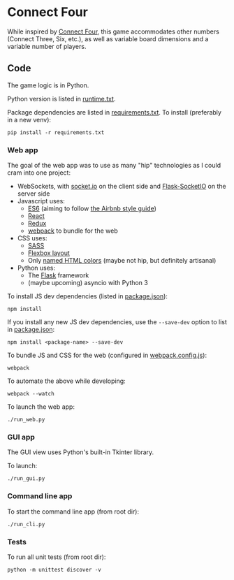 # Connect Four

While inspired by
[Connect Four](https://en.wikipedia.org/wiki/Connect_Four),
this game accommodates other numbers (Connect Three, Six, etc.),
as well as variable board dimensions and a variable number of players.


## Code

The game logic is in Python.

Python version is listed in [runtime.txt](runtime.txt).

Package dependencies are listed in [requirements.txt](requirements.txt).
To install (preferably in a new venv):
```
pip install -r requirements.txt
```


### Web app

The goal of the web app was to use as many "hip" technologies as I could cram
into one project:

- WebSockets, with
    [socket.io](http://socket.io/) on the client side and
    [Flask-SocketIO](https://flask-socketio.readthedocs.io/) on the server side
- Javascript uses:
  - [ES6](http://es6-features.org/#Constants) (aiming to follow
    [the Airbnb style guide](https://github.com/airbnb/javascript))
  - [React](https://facebook.github.io/react/)
  - [Redux](http://redux.js.org/)
  - [webpack](http://webpack.github.io/) to bundle for the web
- CSS uses:
  - [SASS](http://sass-lang.com/)
  - [Flexbox layout](https://css-tricks.com/snippets/css/a-guide-to-flexbox/)
  - Only [named HTML colors](http://www.crockford.com/wrrrld/color.html)
      (maybe not hip, but definitely artisanal)
- Python uses:
  - The [Flask](http://flask.pocoo.org/) framework
  - (maybe upcoming) asyncio with Python 3


To install JS dev dependencies (listed in [package.json](package.json)):
```
npm install
```

If you install any new JS dev dependencies, use the `--save-dev` option to list
in [package.json](package.json):
```
npm install <package-name> --save-dev
```

To bundle JS and CSS for the web (configured in
[webpack.config.js](webpack.config.js)):
```
webpack
```

To automate the above while developing:
```
webpack --watch
```

To launch the web app:
```
./run_web.py
```


### GUI app

The GUI view uses Python's built-in Tkinter library.

To launch:
```
./run_gui.py
```


### Command line app

To start the command line app (from root dir):
```
./run_cli.py
```



### Tests

To run all unit tests (from root dir):
```
python -m unittest discover -v
```
